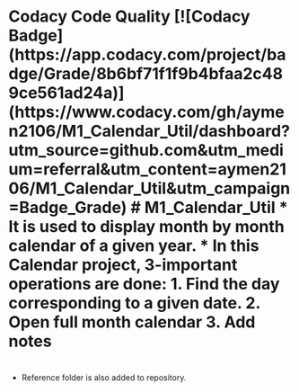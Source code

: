 <h1> Codacy Code Quality
[![Codacy Badge](https://app.codacy.com/project/badge/Grade/8b6bf71f1f9b4bfaa2c489ce561ad24a)](https://www.codacy.com/gh/aymen2106/M1_Calendar_Util/dashboard?utm_source=github.com&amp;utm_medium=referral&amp;utm_content=aymen2106/M1_Calendar_Util&amp;utm_campaign=Badge_Grade)
# M1_Calendar_Util
* It is used to display month by month calendar of a given year.
* In this Calendar project, 3-important operations are done:
1. Find the day corresponding to a given date.
2. Open full month calendar
3. Add notes 

#
* Reference folder is also added to repository.
#
